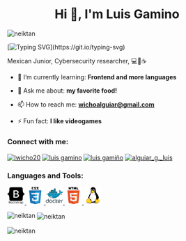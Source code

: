 <h1 align="center">Hi 👋, I'm Luis Gamino</h1>
<p align="left"> <img src="https://komarev.com/ghpvc/?username=neiktan&label=Profile%20views&color=0e75b6&style=flat" alt="neiktan" /> </p>

[![Typing SVG](https://readme-typing-svg.herokuapp.com?font=comfortaa&color=016EEA&size=24&width=500&lines=Mexican+Junio+Frontend;Cybersecurity+Researcher;Nice+to+meet+you...)](https://git.io/typing-svg)

Mexican Junior, Cybersecurity researcher,  💻💖☕

- 🌱 I’m currently learning: **Frontend and more languages**

- 💬 Ask me about: **my favorite food!**

- 📫 How to reach me: **wichoalguiar@gmail.com**

- ⚡ Fun fact: **I like videogames**

<h3 align="left">Connect with me:</h3>
<p align="left">
<a href="https://twitter.com/lwicho20" target="blank"><img align="center" src="https://raw.githubusercontent.com/rahuldkjain/github-profile-readme-generator/master/src/images/icons/Social/twitter.svg" alt="lwicho20" height="30" width="40" /></a>
<a href="https://linkedin.com/in/luis gamino" target="blank"><img align="center" src="https://raw.githubusercontent.com/rahuldkjain/github-profile-readme-generator/master/src/images/icons/Social/linked-in-alt.svg" alt="luis gamino" height="30" width="40" /></a>
<a href="https://fb.com/luis gamiño" target="blank"><img align="center" src="https://raw.githubusercontent.com/rahuldkjain/github-profile-readme-generator/master/src/images/icons/Social/facebook.svg" alt="luis gamiño" height="30" width="40" /></a>
<a href="https://instagram.com/alguiar_g._luis" target="blank"><img align="center" src="https://raw.githubusercontent.com/rahuldkjain/github-profile-readme-generator/master/src/images/icons/Social/instagram.svg" alt="alguiar_g._luis" height="30" width="40" /></a>
</p>

<h3 align="left">Languages and Tools:</h3>
<p align="left"> <a href="https://getbootstrap.com" target="_blank" rel="noreferrer"> <img src="https://raw.githubusercontent.com/devicons/devicon/master/icons/bootstrap/bootstrap-plain-wordmark.svg" alt="bootstrap" width="40" height="40"/> </a> <a href="https://www.w3schools.com/css/" target="_blank" rel="noreferrer"> <img src="https://raw.githubusercontent.com/devicons/devicon/master/icons/css3/css3-original-wordmark.svg" alt="css3" width="40" height="40"/> </a> <a href="https://www.docker.com/" target="_blank" rel="noreferrer"> <img src="https://raw.githubusercontent.com/devicons/devicon/master/icons/docker/docker-original-wordmark.svg" alt="docker" width="40" height="40"/> </a> <a href="https://www.w3.org/html/" target="_blank" rel="noreferrer"> <img src="https://raw.githubusercontent.com/devicons/devicon/master/icons/html5/html5-original-wordmark.svg" alt="html5" width="40" height="40"/> </a> <a href="https://www.linux.org/" target="_blank" rel="noreferrer"> <img src="https://raw.githubusercontent.com/devicons/devicon/master/icons/linux/linux-original.svg" alt="linux" width="40" height="40"/> </a> </p>

<p><img align="left" src="https://github-readme-stats.vercel.app/api/top-langs?username=neiktan&show_icons=true&locale=en&layout=compact" alt="neiktan" /></p>

<p>&nbsp;<img align="center" src="https://github-readme-stats.vercel.app/api?username=neiktan&show_icons=true&locale=en" alt="neiktan" /></p>

<p><img align="center" src="https://github-readme-streak-stats.herokuapp.com/?user=neiktan&" alt="neiktan" /></p>
